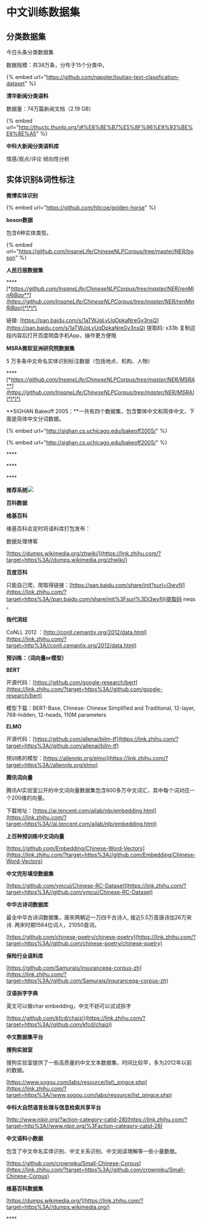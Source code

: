 # 中文训练数据集

## **分类数据集**

今日头条分类数据集

数据规模：共38万条，分布于15个分类中。

{% embed url="https://github.com/napoler/toutiao-text-classfication-dataset" %}

**清华新闻分类语料**

数据量：74万篇新闻文档（2.19 GB）

{% embed url="http://thuctc.thunlp.org/\#%E8%8E%B7%E5%8F%96%E9%93%BE%E6%8E%A5" %}

**中科大新闻分类语料库**

情感/观点/评论 倾向性分析

## **实体识别&词性标注**

**微博实体识别**

{% embed url="https://github.com/hltcoe/golden-horse" %}

**boson数据**

包含6种实体类型。

{% embed url="https://github.com/InsaneLife/ChineseNLPCorpus/tree/master/NER/boson" %}

**人民日报数据集**

\*\*\*\*[**https://github.com/InsaneLife/ChineseNLPCorpus/tree/master/NER/renMinRiBao**](https://github.com/InsaneLife/ChineseNLPCorpus/tree/master/NER/renMinRiBao)\*\*\*\*

链接: [https://pan.baidu.com/s/1aTWJqLyUqDpkaNreGy3nsQ](https://pan.baidu.com/s/1aTWJqLyUqDpkaNreGy3nsQ) 提取码: x33b 复制这段内容后打开百度网盘手机App，操作更方便哦

**MSRA微软亚洲研究院数据集**

5 万多条中文命名实体识别标注数据（包括地点、机构、人物）

\*\*\*\*[**https://github.com/InsaneLife/ChineseNLPCorpus/tree/master/NER/MSRA**](https://github.com/InsaneLife/ChineseNLPCorpus/tree/master/NER/MSRA)\*\*\*\*

**SIGHAN Bakeoff 2005：**一共有四个数据集，包含繁体中文和简体中文，下面是简体中文分词数据。

{% embed url="http://sighan.cs.uchicago.edu/bakeoff2005/" %}

{% embed url="http://sighan.cs.uchicago.edu/bakeoff2005/" %}

\*\*\*\*

\*\*\*\*

\*\*\*\*

**推荐系统**![](https://pic1.zhimg.com/80/v2-5e049bcd16aa9a33f90e548519f777dc_720w.jpg)

**百科数据**

**维基百科**

维基百科会定时将语料库打包发布：

数据处理博客

[https://dumps.wikimedia.org/zhwiki/](https://link.zhihu.com/?target=https%3A//dumps.wikimedia.org/zhwiki/)

**百度百科**

只能自己爬，爬取得链接：[https://pan.baidu.com/share/init?surl=i3wvfil](https://link.zhihu.com/?target=https%3A//pan.baidu.com/share/init%3Fsurl%3Di3wvfil)提取码 neqs 。

**指代消歧**

CoNLL 2012 ：[http://conll.cemantix.org/2012/data.html](https://link.zhihu.com/?target=http%3A//conll.cemantix.org/2012/data.html)

**预训练：（词向量or模型）**

**BERT**

开源代码：[https://github.com/google-research/bert](https://link.zhihu.com/?target=https%3A//github.com/google-research/bert)

模型下载：BERT-Base, Chinese: Chinese Simplified and Traditional, 12-layer, 768-hidden, 12-heads, 110M parameters

**ELMO**

开源代码：[https://github.com/allenai/bilm-tf](https://link.zhihu.com/?target=https%3A//github.com/allenai/bilm-tf)

预训练的模型：[https://allennlp.org/elmo](https://link.zhihu.com/?target=https%3A//allennlp.org/elmo)

**腾讯词向量**

腾讯AI实验室公开的中文词向量数据集包含800多万中文词汇，其中每个词对应一个200维的向量。

下载地址：[https://ai.tencent.com/ailab/nlp/embedding.html](https://link.zhihu.com/?target=https%3A//ai.tencent.com/ailab/nlp/embedding.html)

**上百种预训练中文词向量**

[https://github.com/Embedding/Chinese-Word-Vectors](https://link.zhihu.com/?target=https%3A//github.com/Embedding/Chinese-Word-Vectors)

**中文完形填空数据集**

[https://github.com/ymcui/Chinese-RC-Dataset](https://link.zhihu.com/?target=https%3A//github.com/ymcui/Chinese-RC-Dataset)

**中华古诗词数据库**

最全中华古诗词数据集，唐宋两朝近一万四千古诗人, 接近5.5万首唐诗加26万宋诗. 两宋时期1564位词人，21050首词。

[https://github.com/chinese-poetry/chinese-poetry](https://link.zhihu.com/?target=https%3A//github.com/chinese-poetry/chinese-poetry)

**保险行业语料库**

[https://github.com/Samurais/insuranceqa-corpus-zh](https://link.zhihu.com/?target=https%3A//github.com/Samurais/insuranceqa-corpus-zh)

**汉语拆字字典**

英文可以做char embedding，中文不妨可以试试拆字

[https://github.com/kfcd/chaizi](https://link.zhihu.com/?target=https%3A//github.com/kfcd/chaizi)

**中文数据集平台**

**搜狗实验室**

搜狗实验室提供了一些高质量的中文文本数据集，时间比较早，多为2012年以前的数据。

[https://www.sogou.com/labs/resource/list\_pingce.php](https://link.zhihu.com/?target=https%3A//www.sogou.com/labs/resource/list_pingce.php)

**中科大自然语言处理与信息检索共享平台**

[http://www.nlpir.org/?action-category-catid-28](https://link.zhihu.com/?target=http%3A//www.nlpir.org/%3Faction-category-catid-28)

**中文语料小数据**

包含了中文命名实体识别、中文关系识别、中文阅读理解等一些小量数据。

[https://github.com/crownpku/Small-Chinese-Corpus](https://link.zhihu.com/?target=https%3A//github.com/crownpku/Small-Chinese-Corpus)

**维基百科数据集**

[https://dumps.wikimedia.org/](https://link.zhihu.com/?target=https%3A//dumps.wikimedia.org/)

\*\*\*\*

